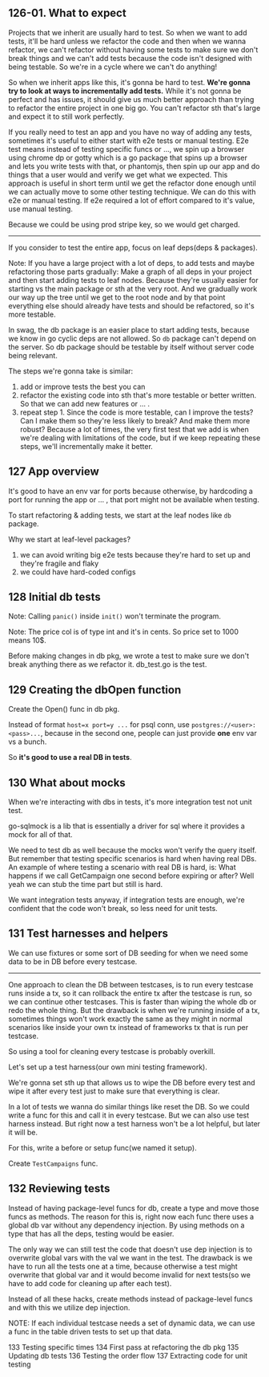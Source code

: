 ## 126-01. What to expect
Projects that we inherit are usually hard to test. So when we want to add tests, it'll be hard unless we refactor the code and then
when we wanna refactor, we can't refactor without having some tests to make sure we don't break things and we can't add tests because
the code isn't designed with being testable. So we're in a cycle where we can't do anything!

So when we inherit apps like this, it's gonna be hard to test. **We're gonna try to look at ways to incrementally add tests.**
While it's not gonna be perfect and has issues, it should give us much better approach than trying to refactor the entire project in one
big go. You can't refactor sth that's large and expect it to still work perfectly.

If you really need to test an app and you have no way of adding any tests, sometimes it's useful to either start with e2e tests or
manual testing. E2e test means instead of testing specific funcs or ..., we spin up a browser using chrome dp or gotty which is a
go package that spins up a browser and lets you write tests with that, or phantomjs, then spin up our app and do things that a user would and
verify we get what we expected. This approach is useful in short term until we get the refactor done enough until we can actually
move to some other testing technique. We can do this with e2e or manual testing. If e2e required a lot of effort compared to it's value,
use manual testing.

Because we could be using prod stripe key, so we would get charged.

---

If you consider to test the entire app, focus on leaf deps(deps & packages).

Note: If you have a large project with a lot of deps, to add tests and maybe refactoring those parts gradually:
Make a graph of all deps in your project and then start adding tests to leaf nodes. Because they're usually easier for starting vs
the main package or sth at the very root. And we gradually work our way up the tree until we get to the root node and by that point
everything else should already have tests and should be refactored, so it's more testable.

In swag, the db package is an easier place to start adding tests, because we know in go cyclic deps are not allowed. So `db` package
can't depend on the server. So db package should be testable by itself without server code being relevant.

The steps we're gonna take is similar:
1. add or improve tests the best you can
2. refactor the existing code into sth that's more testable or better written. So that we can add new features or ... .
3. repeat step 1. Since the code is more testable, can I improve the tests? Can I make them so they're less likely to break? And make
them more robust? Because a lot of times, the very first test that we add is when we're dealing with limitations of the code, but if we
keep repeating these steps, we'll incrementally make it better.

## 127 App overview
It's good to have an env var for ports because otherwise, by hardcoding a port for running the app or ... , that port might not be
available when testing.

To start refactoring & adding tests, we start at the leaf nodes like `db` package.

Why we start at leaf-level packages?

1. we can avoid writing big e2e tests because they're hard to set up and they're fragile and flaky
2. we could have hard-coded configs

## 128 Initial db tests
Note: Calling `panic()` inside `init()` won't terminate the program.

Note: The price col is of type int and it's in cents. So price set to 1000 means 10$.

Before making changes in db pkg, we wrote a test to make sure we don't break anything there as we refactor it. db_test.go is the test.

## 129 Creating the dbOpen function
Create the Open() func in db pkg.

Instead of format `host=x port=y ...` for psql conn, use `postgres://<user>:<pass>...`, because in the second one, people
can just provide **one** env var vs a bunch.

So **it's good to use a real DB in tests**.

## 130 What about mocks
When we're interacting with dbs in tests, it's more integration test not unit test.

go-sqlmock is a lib that is essentially a driver for sql where it provides a mock for all of that.

We need to test db as well because the mocks won't verify the query itself.
But remember that testing specific scenarios is hard when having real DBs. An example of where testing a scenario with real DB is hard,
is: What happens if we call GetCampaign one second before expiring or after? Well yeah we can stub the time part but still is hard.

We want integration tests anyway, if integration tests are enough, we're confident that the code won't break, so less need for unit tests.

## 131 Test harnesses and helpers
We can use fixtures or some sort of DB seeding for when we need some data to be in DB before every testcase.

---

One approach to clean the DB between testcases, is to run every testcase runs inside a tx, so it can rollback the entire tx after
the testcase is run, so we can continue other testcases. This is faster than wiping the whole db or redo the whole thing.
But the drawback is when we're running inside of a tx, sometimes things won't work exactly the same as they might in normal scenarios like
inside your own tx instead of frameworks tx that is run per testcase.

So using a tool for cleaning every testcase is probably overkill.

Let's set up a test harness(our own mini testing framework).

We're gonna set sth up that allows us to wipe the DB before every test and wipe it after every test just to make sure that everything is clear.

In a lot of tests we wanna do similar things like reset the DB. So we could write a func for this and call it in every testcase.
But we can also use test harness instead. But right now a test harness won't be a lot helpful, but later it will be.

For this, write a before or setup func(we named it setup).

Create `TestCampaigns` func.

## 132 Reviewing tests
Instead of having package-level funcs for db, create a type and move those funcs as methods.
The reason for this is, right now each func there uses a global db var without any dependency injection. By using methods
on a type that has all the deps, testing would be easier.

The only way we can still test the code that doesn't use dep injection is to overwrite global vars with the val we want in the test.
The drawback is we have to run all the tests one at a time, because otherwise a test might overwrite that global var and it would
become invalid for next tests(so we have to add code for cleaning up after each test).

Instead of all these hacks, create methods instead of package-level funcs and with this we utilize dep injection.

NOTE: If each individual testcase needs a set of dynamic data, we can use a func in the table driven tests to set up that data.

133 Testing specific times
134 First pass at refactoring the db pkg
135 Updating db tests
136 Testing the order flow
137 Extracting code for unit testing